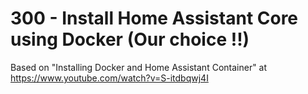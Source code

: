 # 300 - Install Home Assistant Core using Docker (Our choice !!)

Based on "Installing Docker and Home Assistant Container" at https://www.youtube.com/watch?v=S-itdbqwj4I

